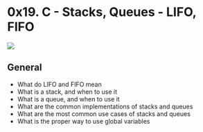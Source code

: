 # 0x19. C - Stacks, Queues - LIFO, FIFO

![](https://pbs.twimg.com/media/CFYYWy6UEAE9Ow-.png)
## General
- What do LIFO and FIFO mean
- What is a stack, and when to use it
- What is a queue, and when to use it
- What are the common implementations of stacks and queues
- What are the most common use cases of stacks and queues
- What is the proper way to use global variables
